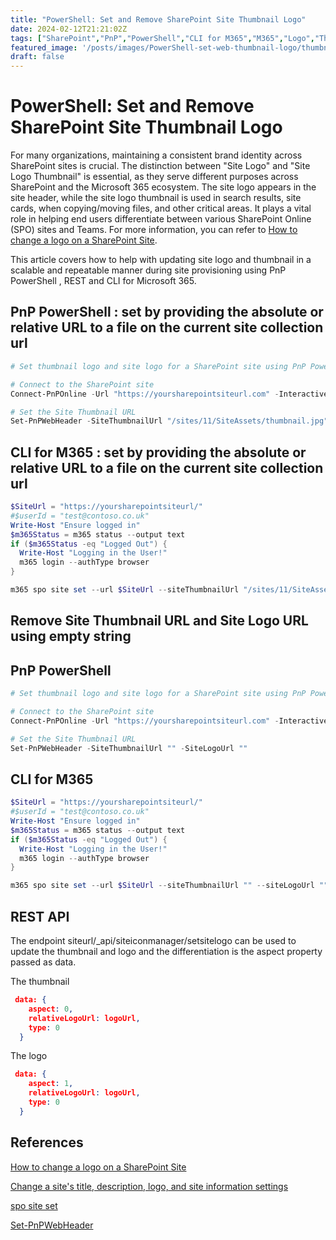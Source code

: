 ```yaml
---
title: "PowerShell: Set and Remove SharePoint Site Thumbnail Logo" 
date: 2024-02-12T21:21:02Z
tags: ["SharePoint","PnP","PowerShell","CLI for M365","M365","Logo","Thumbnail"]
featured_image: '/posts/images/PowerShell-set-web-thumbnail-logo/thumbnail_logo.png'
draft: false
---
```


# PowerShell: Set and Remove SharePoint Site Thumbnail Logo 

For many organizations, maintaining a consistent brand identity across SharePoint sites is crucial. The distinction between "Site Logo" and "Site Logo Thumbnail" is essential, as they serve different purposes across SharePoint and the Microsoft 365 ecosystem. The site logo appears in the site header, while the site logo thumbnail is used in search results, site cards, when copying/moving files, and other critical areas. It plays a vital role in helping end users differentiate between various SharePoint Online (SPO) sites and Teams. For more information, you can refer to [How to change a logo on a SharePoint Site](https://sharepointmaven.com/how-to-change-a-logo-on-a-sharepoint-site/).

This article covers how to help with updating site logo and thumbnail in a scalable and repeatable manner during site provisioning using PnP PowerShell , REST and CLI for Microsoft 365.

## PnP PowerShell : set by providing the absolute or relative URL to a file on the current site collection url 


```powershell
# Set thumbnail logo and site logo for a SharePoint site using PnP PowerShell

# Connect to the SharePoint site
Connect-PnPOnline -Url "https://yoursharepointsiteurl.com" -Interactive

# Set the Site Thumbnail URL
Set-PnPWebHeader -SiteThumbnailUrl "/sites/11/SiteAssets/thumbnail.jpg" -SiteLogoUrl "/sites/311/SiteAssets/logo.jpg"
```

## CLI for M365 : set by providing the absolute or relative URL to a file on the current site collection url 

```powershell
$SiteUrl = "https://yoursharepointsiteurl/"
#$userId = "test@contoso.co.uk" 
Write-Host "Ensure logged in"
$m365Status = m365 status --output text
if ($m365Status -eq "Logged Out") {
  Write-Host "Logging in the User!"
  m365 login --authType browser
}

m365 spo site set --url $SiteUrl --siteThumbnailUrl "/sites/11/SiteAssets/thumbnail.jpg" --siteLogoUrl "/sites/311/SiteAssets/logo.jpg" 
```


## Remove Site Thumbnail URL and Site Logo URL using empty string

## PnP PowerShell

```powershell
# Set thumbnail logo and site logo for a SharePoint site using PnP PowerShell

# Connect to the SharePoint site
Connect-PnPOnline -Url "https://yoursharepointsiteurl.com" -Interactive

# Set the Site Thumbnail URL
Set-PnPWebHeader -SiteThumbnailUrl "" -SiteLogoUrl ""
```
## CLI for M365

```powershell
$SiteUrl = "https://yoursharepointsiteurl/"
#$userId = "test@contoso.co.uk" 
Write-Host "Ensure logged in"
$m365Status = m365 status --output text
if ($m365Status -eq "Logged Out") {
  Write-Host "Logging in the User!"
  m365 login --authType browser
}

m365 spo site set --url $SiteUrl --siteThumbnailUrl "" --siteLogoUrl "" 
```

## REST API 

The endpoint siteurl/_api/siteiconmanager/setsitelogo can be used to update the thumbnail and logo and the differentiation is the aspect property passed as data. 

The thumbnail

```json
 data: {
    aspect: 0,
    relativeLogoUrl: logoUrl,
    type: 0
  }
```

The logo 

```json
 data: {
    aspect: 1,
    relativeLogoUrl: logoUrl,
    type: 0
  }
```

## References

[How to change a logo on a SharePoint Site](https://sharepointmaven.com/how-to-change-a-logo-on-a-sharepoint-site/)

[Change a site's title, description, logo, and site information settings](https://support.microsoft.com/en-gb/office/change-a-site-s-title-description-logo-and-site-information-settings-8376034d-d0c7-446e-9178-6ab51c58df42?wt.mc_id=MVP_308367)

[spo site set](https://pnp.github.io/cli-microsoft365/cmd/spo/site/site-set?wt.mc_id=MVP_308367)

[Set-PnPWebHeader](https://pnp.github.io/powershell/cmdlets/Set-PnPWebHeader.html?wt.mc_id=MVP_308367)




